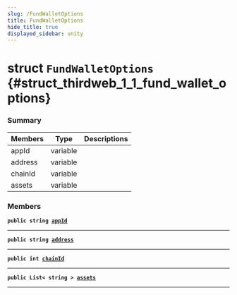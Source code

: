 ```yaml
---
slug: /FundWalletOptions
title: FundWalletOptions
hide_title: true
displayed_sidebar: unity
---
```


# struct `FundWalletOptions` {#struct_thirdweb_1_1_fund_wallet_options}

### Summary

| Members | Type     | Descriptions |
| ------- | -------- | ------------ |
| appId   | variable |              |
| address | variable |              |
| chainId | variable |              |
| assets  | variable |              |

### Members

**`public string `[`appId`](#struct_thirdweb_1_1_fund_wallet_options_1ad7507b03d4357558674b152ea18a145a)**

---

**`public string `[`address`](#struct_thirdweb_1_1_fund_wallet_options_1a183c2dab6438c514266b5f511f786b8c)**

---

**`public int `[`chainId`](#struct_thirdweb_1_1_fund_wallet_options_1a3ff8757dceb78171e0cecc879f647653)**

---

**`public List< string > `[`assets`](#struct_thirdweb_1_1_fund_wallet_options_1a4edfee6549c2f76001f92bc50abe089b)**

---